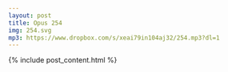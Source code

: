 ```yaml
---
layout: post
title: Opus 254
img: 254.svg
mp3: https://www.dropbox.com/s/xeai79in104aj32/254.mp3?dl=1
---
```


{% include post_content.html %}
